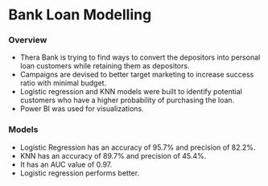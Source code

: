 # Bank Loan Modelling

### Overview
- Thera Bank is trying to find ways to convert the depositors into personal loan customers while retaining them as depositors.
- Campaigns are devised to better target marketing to increase success ratio with minimal budget.
- Logistic regression and KNN models were built to identify potential customers who have a higher probability of purchasing the loan.
- Power BI was used for visualizations.

### Models
- Logistic Regression has an accuracy of 95.7% and precision of 82.2%.
- KNN has an accuracy of 89.7% and precision of 45.4%.
- It has an AUC value of 0.97.
- Logistic regression performs better. 


